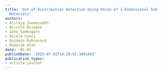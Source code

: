 ```yaml
---
title: 'Out-of-Distribution Detection Using Union of 1-Dimensional Subspaces: Supplementary
  Materials'
authors:
- Alireza Zaeemzadeh
- Niccolò Bisagno
- Zeno Sambugaro
- Nicola Conci
- Nazanin Rahnavard
- Mubarak Shah
date: -01-01
publishDate: '2025-07-01T14:29:57.100166Z'
publication_types:
- article-journal
---
```

